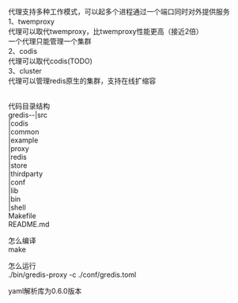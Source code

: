 代理支持多种工作模式，可以起多个进程通过一个端口同时对外提供服务 <br/>
1、twemproxy <br/>
代理可以取代twemproxy，比twemproxy性能更高（接近2倍）  <br/>
一个代理只能管理一个集群 <br/>
2、codis <br/>
代理可以取代codis(TODO) <br/>
3、cluster<br/>
代理可以管理redis原生的集群，支持在线扩缩容 <br/> <br/>


代码目录结构 <br/>
gredis--|src <br/>
			|codis <br/>
			|common <br/>
			|example <br/>
			|proxy <br/>
			|redis <br/>
			|store <br/>
			|thirdparty <br/>
		|conf <br/>
		|lib <br/>
		|bin <br/>
		|shell <br/>
		Makefile <br/>
		README.md <br/>

怎么编译 <br/>
make <br/>	

怎么运行 <br/>
./bin/gredis-proxy -c ./conf/gredis.toml  <br/>

yaml解析库为0.6.0版本 <br/>
